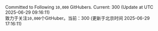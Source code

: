 Committed to Following `10,000` GitHubers. Current: <!-- FOLLOWING_COUNT -->300<!-- FOLLOWING_COUNT --> (Update at UTC <!-- LAST_UPDATED -->2025-06-29 09:16:11<!-- LAST_UPDATED -->)<br>
致力于关注`10,000`个GitHuber。当前：<!-- FOLLOWING_COUNT -->300<!-- FOLLOWING_COUNT --> (更新于北京时间 <!-- LAST_UPDATED_CST -->2025-06-29 17:16:11<!-- LAST_UPDATED_CST -->)
